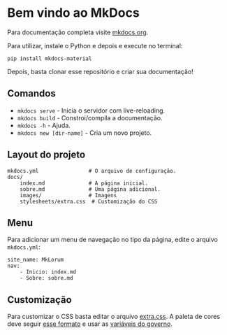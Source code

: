 # Bem vindo ao MkDocs

Para documentação completa visite [mkdocs.org](https://www.mkdocs.org).

Para utilizar, instale o Python e depois e execute no terminal:

```
pip install mkdocs-material
```

Depois, basta clonar esse repositório e criar sua documentação!

## Comandos

* `mkdocs serve` - Inicia o servidor com live-reloading.
* `mkdocs build` - Constroi/compila a documentação.
* `mkdocs -h` - Ajuda.
* `mkdocs new [dir-name]` - Cria um novo projeto.

## Layout do projeto

    mkdocs.yml                # O arquivo de configuração.
    docs/
        index.md              # A página inicial.
        sobre.md              # Uma página adicional.
        images/               # Imagens
        stylesheets/extra.css  # Customização do CSS

## Menu

Para adicionar um menu de navegação no tipo da página, edite o arquivo `mkdocs.yml`:

    site_name: MkLorum
    nav:
        - Inicio: index.md
        - Sobre: sobre.md

## Customização

Para customizar o CSS basta editar o arquivo [extra.css](stylesheets/extra.css).
A paleta de cores deve seguir [esse formato](https://squidfunk.github.io/mkdocs-material/getting-started/#color-palette) e usar as [variáveis do governo](http://dsgov.estaleiro.serpro.gov.br/ds/fundamentos-visuais/cores).
